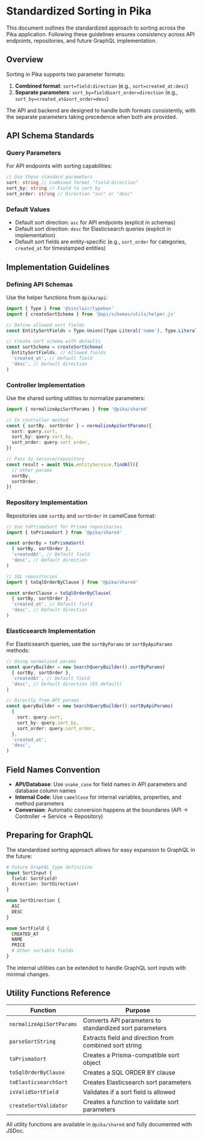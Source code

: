 # Standardized Sorting in Pika

This document outlines the standardized approach to sorting across the Pika application. Following these guidelines ensures consistency across API endpoints, repositories, and future GraphQL implementation.

## Overview

Sorting in Pika supports two parameter formats:

1. **Combined format**: `sort=field:direction` (e.g., `sort=created_at:desc`)
2. **Separate parameters**: `sort_by=field&sort_order=direction` (e.g., `sort_by=created_at&sort_order=desc`)

The API and backend are designed to handle both formats consistently, with the separate parameters taking precedence when both are provided.

## API Schema Standards

### Query Parameters

For API endpoints with sorting capabilities:

```typescript
// Use these standard parameters
sort: string // Combined format "field:direction"
sort_by: string // Field to sort by
sort_order: string // Direction "asc" or "desc"
```

### Default Values

- Default sort direction: `asc` for API endpoints (explicit in schemas)
- Default sort direction: `desc` for Elasticsearch queries (explicit in implementation)
- Default sort fields are entity-specific (e.g., `sort_order` for categories, `created_at` for timestamped entities)

## Implementation Guidelines

### Defining API Schemas

Use the helper functions from `@pika/api`:

```typescript
import { Type } from '@sinclair/typebox'
import { createSortSchema } from '@api/schemas/utils/helper.js'

// Define allowed sort fields
const EntitySortFields = Type.Union([Type.Literal('name'), Type.Literal('created_at'), Type.Literal('updated_at')], { default: 'created_at' })

// Create sort schema with defaults
const sortSchema = createSortSchema(
  EntitySortFields, // Allowed fields
  'created_at', // Default field
  'desc', // Default direction
)
```

### Controller Implementation

Use the shared sorting utilities to normalize parameters:

```typescript
import { normalizeApiSortParams } from '@pika/shared'

// In controller method
const { sortBy, sortOrder } = normalizeApiSortParams({
  sort: query.sort,
  sort_by: query.sort_by,
  sort_order: query.sort_order,
})

// Pass to service/repository
const result = await this.entityService.findAll({
  // other params
  sortBy,
  sortOrder,
})
```

### Repository Implementation

Repositories use `sortBy` and `sortOrder` in camelCase format:

```typescript
// Use toPrismaSort for Prisma repositories
import { toPrismaSort } from '@pika/shared'

const orderBy = toPrismaSort(
  { sortBy, sortOrder },
  'createdAt', // Default field
  'desc', // Default direction
)

// SQL repositories
import { toSqlOrderByClause } from '@pika/shared'

const orderClause = toSqlOrderByClause(
  { sortBy, sortOrder },
  'created_at', // Default field
  'desc', // Default direction
)
```

### Elasticsearch Implementation

For Elasticsearch queries, use the `sortByParams` or `sortByApiParams` methods:

```typescript
// Using normalized params
const queryBuilder = new SearchQueryBuilder().sortByParams(
  { sortBy, sortOrder },
  'createdAt', // Default field
  'desc', // Default direction (ES default)
)

// Directly from API params
const queryBuilder = new SearchQueryBuilder().sortByApiParams(
  {
    sort: query.sort,
    sort_by: query.sort_by,
    sort_order: query.sort_order,
  },
  'created_at',
  'desc',
)
```

## Field Names Convention

- **API/Database**: Use `snake_case` for field names in API parameters and database column names
- **Internal Code**: Use `camelCase` for internal variables, properties, and method parameters
- **Conversion**: Automatic conversion happens at the boundaries (API → Controller → Service → Repository)

## Preparing for GraphQL

The standardized sorting approach allows for easy expansion to GraphQL in the future:

```graphql
# Future GraphQL type definition
input SortInput {
  field: SortField!
  direction: SortDirection!
}

enum SortDirection {
  ASC
  DESC
}

enum SortField {
  CREATED_AT
  NAME
  PRICE
  # Other sortable fields
}
```

The internal utilities can be extended to handle GraphQL sort inputs with minimal changes.

## Utility Functions Reference

| Function                 | Purpose                                                 |
| ------------------------ | ------------------------------------------------------- |
| `normalizeApiSortParams` | Converts API parameters to standardized sort parameters |
| `parseSortString`        | Extracts field and direction from combined sort string  |
| `toPrismaSort`           | Creates a Prisma-compatible sort object                 |
| `toSqlOrderByClause`     | Creates a SQL ORDER BY clause                           |
| `toElasticsearchSort`    | Creates Elasticsearch sort parameters                   |
| `isValidSortField`       | Validates if a sort field is allowed                    |
| `createSortValidator`    | Creates a function to validate sort parameters          |

All utility functions are available in `@pika/shared` and fully documented with JSDoc.
